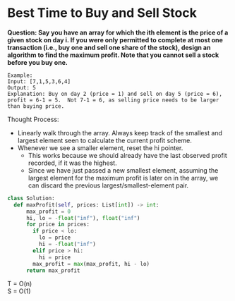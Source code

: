 # Best Time to Buy and Sell Stock

<b>
Question: Say you have an array for which the ith element is the price of a given stock on day i.
If you were only permitted to complete at most one transaction (i.e., buy one and sell one share of the stock), design an algorithm to find the maximum profit. Note that you cannot sell a stock before you buy one. </b>

```
Example:  
Input: [7,1,5,3,6,4]  
Output: 5  
Explanation: Buy on day 2 (price = 1) and sell on day 5 (price = 6), profit = 6-1 = 5.  Not 7-1 = 6, as selling price needs to be larger than buying price.
```


Thought Process:
* Linearly walk through the array. Always keep track of the smallest and largest element seen to calculate the current profit scheme. 
* Whenever we see a smaller element, reset the hi pointer.
  * This works because we should already have the last observed profit recorded, if it was the highest. 
  * Since we have just passed a new smallest element, assuming the largest element for the maximum profit is later on in the array, we can discard the previous largest/smallest-element pair.

```python
class Solution:
  def maxProfit(self, prices: List[int]) -> int:
      max_profit = 0
      hi, lo = -float("inf"), float("inf")
      for price in prices:
        if price < lo:
          lo = price
          hi = -float("inf")
        elif price > hi:
          hi = price
        max_profit = max(max_profit, hi - lo)
      return max_profit
```
T = O(n)  
S = O(1)  
